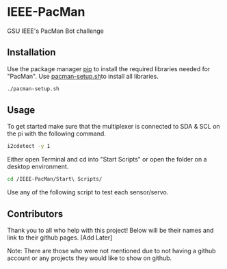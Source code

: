 # IEEE-PacMan
GSU IEEE's PacMan Bot challenge

## Installation
Use the package manager [pip](https://pip.pypa.io/en/stable/) to install the required libraries needed for "PacMan". Use [pacman-setup.sh](https://github.com/Terell-Davis/IEEE-PacMan/blob/main/pacman-setup.sh)to install all libraries.


```bash
./pacman-setup.sh
```
## Usage
To get started make sure that the multiplexer is connected to SDA & SCL on the pi with the following command.

```bash
i2cdetect -y 1
```

Either open Terminal and cd into "Start Scripts" or open the folder on a desktop environment.

```bash
cd /IEEE-PacMan/Start\ Scripts/ 
```
Use any of the following script to test each sensor/servo.


## Contributors
Thank you to all who help with this project! Below will be their names and link to their github pages.
[Add Later]

Note: There are those who were not mentioned due to not having a github account or any projects they would like to show on github.